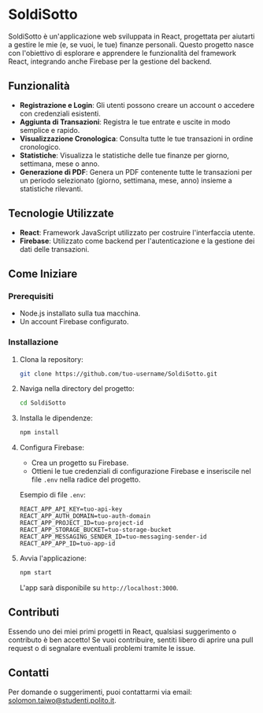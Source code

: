 # SoldiSotto

SoldiSotto è un'applicazione web sviluppata in React, progettata per aiutarti a gestire le mie (e, se vuoi, le tue) finanze personali. Questo progetto nasce con l'obiettivo di esplorare e apprendere le funzionalità del framework React, integrando anche Firebase per la gestione del backend.

## Funzionalità

- **Registrazione e Login**: Gli utenti possono creare un account o accedere con credenziali esistenti.
- **Aggiunta di Transazioni**: Registra le tue entrate e uscite in modo semplice e rapido.
- **Visualizzazione Cronologica**: Consulta tutte le tue transazioni in ordine cronologico.
- **Statistiche**: Visualizza le statistiche delle tue finanze per giorno, settimana, mese o anno.
- **Generazione di PDF**: Genera un PDF contenente tutte le transazioni per un periodo selezionato (giorno, settimana, mese, anno) insieme a statistiche rilevanti.

## Tecnologie Utilizzate

- **React**: Framework JavaScript utilizzato per costruire l'interfaccia utente.
- **Firebase**: Utilizzato come backend per l'autenticazione e la gestione dei dati delle transazioni.

## Come Iniziare

### Prerequisiti

- Node.js installato sulla tua macchina.
- Un account Firebase configurato.

### Installazione

1. Clona la repository:

   ```bash
   git clone https://github.com/tuo-username/SoldiSotto.git
   ```
2. Naviga nella directory del progetto:

   ```bash
   cd SoldiSotto
   ```
3. Installa le dipendenze:

   ```bash
   npm install
   ```
4. Configura Firebase:

   - Crea un progetto su Firebase.
   - Ottieni le tue credenziali di configurazione Firebase e inseriscile nel file `.env` nella radice del progetto.

   Esempio di file `.env`:

   ```plaintext
   REACT_APP_API_KEY=tuo-api-key
   REACT_APP_AUTH_DOMAIN=tuo-auth-domain
   REACT_APP_PROJECT_ID=tuo-project-id
   REACT_APP_STORAGE_BUCKET=tuo-storage-bucket
   REACT_APP_MESSAGING_SENDER_ID=tuo-messaging-sender-id
   REACT_APP_APP_ID=tuo-app-id
   ```
5. Avvia l'applicazione:

   ```bash
   npm start
   ```

   L'app sarà disponibile su `http://localhost:3000`.

## Contributi

Essendo uno dei miei primi progetti in React, qualsiasi suggerimento o contributo è ben accetto! Se vuoi contribuire, sentiti libero di aprire una pull request o di segnalare eventuali problemi tramite le issue.

## Contatti

Per domande o suggerimenti, puoi contattarmi via email: [solomon.taiwo@studenti.polito.it](mailto:solomon.taiwo@studenti.polito.it).
